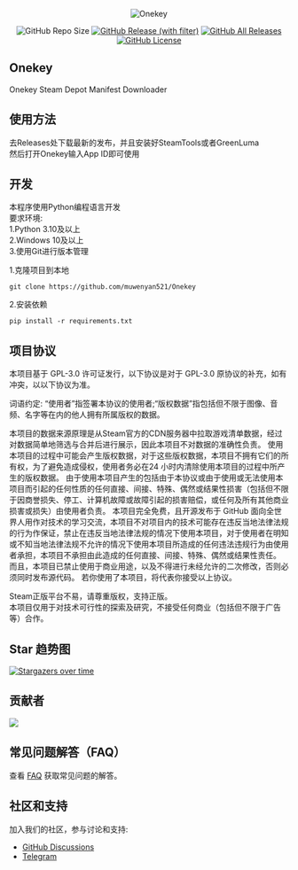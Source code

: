 <div align="center">

![Onekey](https://socialify.git.ci/muwenyan521/Onekey/image?description=1&font=Inter&forks=1&issues=1&language=1&name=1&owner=1&pulls=1&stargazers=1&theme=Auto)

![GitHub Repo Size](https://img.shields.io/github/repo-size/muwenyan521/Onekey?style=for-the-badge)
[![GitHub Release (with filter)](https://img.shields.io/github/v/release/muwenyan521/Onekey?style=for-the-badge)](https://github.com/muwenyan521/Onekey/releases/latest)
[![GitHub All Releases](https://img.shields.io/github/downloads/muwenyan521/Onekey/total?style=for-the-badge&color=violet)](https://github.com/muwenyan521/Onekey/releases)
[![GitHub License](https://img.shields.io/github/license/muwenyan521/Onekey?style=for-the-badge)](https://github.com/muwenyan521/Onekey/blob/main/LICENSE)

</div>


## Onekey
Onekey Steam Depot Manifest Downloader

## 使用方法
去Releases处下载最新的发布，并且安装好SteamTools或者GreenLuma  
然后打开Onekey输入App ID即可使用

## 开发
本程序使用Python编程语言开发   
要求环境:    
1.Python 3.10及以上   
2.Windows 10及以上   
3.使用Git进行版本管理   

1.克隆项目到本地 

```
git clone https://github.com/muwenyan521/Onekey
```

2.安装依赖

```
pip install -r requirements.txt
```

## 项目协议
 本项目基于 GPL-3.0 许可证发行，以下协议是对于 GPL-3.0 原协议的补充，如有冲突，以以下协议为准。

 词语约定: “使用者”指签署本协议的使用者;“版权数据”指包括但不限于图像、音频、名字等在内的他人拥有所属版权的数据。

 本项目的数据来源原理是从Steam官方的CDN服务器中拉取游戏清单数据，经过对数据简单地筛选与合并后进行展示，因此本项目不对数据的准确性负责。
 使用本项目的过程中可能会产生版权数据，对于这些版权数据，本项目不拥有它们的所有权，为了避免造成侵权，使用者务必在24 小时内清除使用本项目的过程中所产生的版权数据。
 由于使用本项目产生的包括由于本协议或由于使用或无法使用本项目而引起的任何性质的任何直接、间接、特殊、偶然或结果性损害（包括但不限于因商誉损失、停工、计算机故障或故障引起的损害赔偿，或任何及所有其他商业损害或损失）由使用者负责。
 本项目完全免费，且开源发布于 GitHub 面向全世界人用作对技术的学习交流，本项目不对项目内的技术可能存在违反当地法律法规的行为作保证，禁止在违反当地法律法规的情况下使用本项目，对于使用者在明知或不知当地法律法规不允许的情况下使用本项目所造成的任何违法违规行为由使用者承担，本项目不承担由此造成的任何直接、间接、特殊、偶然或结果性责任。
 而且，本项目已禁止使用于商业用途，以及不得进行未经允许的二次修改，否则必须同时发布源代码。
 若你使用了本项目，将代表你接受以上协议。

 Steam正版平台不易，请尊重版权，支持正版。  
 本项目仅用于对技术可行性的探索及研究，不接受任何商业（包括但不限于广告等）合作。  

## Star 趋势图

 [![Stargazers over time](https://starchart.cc/muwenyan521/Onekey.svg)](https://starchart.cc/muwenyan521/Onekey)

## 贡献者

 <a href="https://github.com/muwenyan521/Onekey/graphs/contributors">
   <img src="https://contrib.rocks/image?repo=muwenyan521/Onekey" />
 </a>

## 常见问题解答（FAQ）
查看 [FAQ](https://ikunshare.com/d/49) 获取常见问题的解答。

## 社区和支持
加入我们的社区，参与讨论和支持: 
- [GitHub Discussions](https://github.com/muwenyan521/Onekey/discussions)
- [Telegram](https://t.me/ikunshare_qun)
